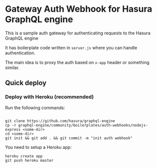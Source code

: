 # Gateway Auth Webhook for Hasura GraphQL engine

This is a sample auth gateway for authenticating requests to the Hasura GraphQL engine 

It has boilerplate code written in `server.js` where you can handle authentication.

The main idea is to proxy the auth based on `x-app` header or something similar.

## Quick deploy

### Deploy with Heroku (recommended)

Run the following commands:

```

git clone https://github.com/hasura/graphql-engine
cp -r graphql-engine/community/boilerplates/auth-webhooks/nodejs-express <some-dir>
cd <some-dir>
git init && git add . && git commit -m "init auth webhook"
```

You need to setup a Heroku app:

```
heroku create app
git push heroku master
```
